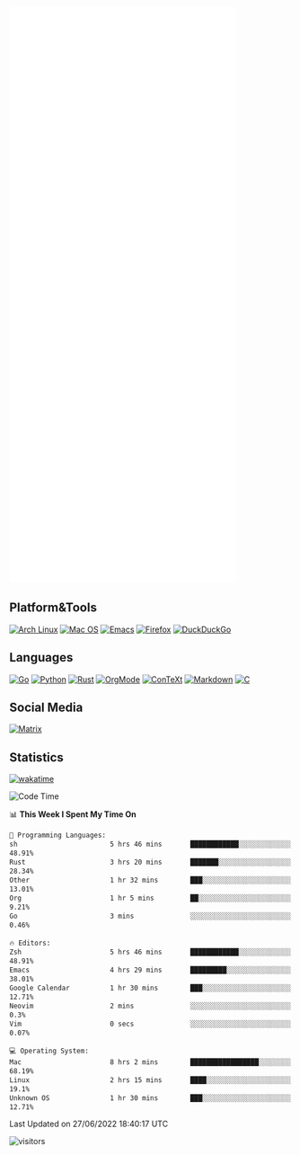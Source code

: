 ![Metrics](https://github.com/SteamedFish/SteamedFish/blob/master/github-metrics.svg)

## Platform&Tools

[![Arch Linux](https://img.shields.io/badge/ArchLinux-1793D1?logo=arch-linux&logoColor=fff&style=flat-square)](https://archlinux.org/)
[![Mac OS](https://img.shields.io/badge/MacOS-000000?style=flat-square&logo=macos&logoColor=F0F0F0)](https://www.apple.com/macos/)
[![Emacs](https://img.shields.io/badge/Emacs-%237F5AB6.svg?&style=flat-square&logo=gnu-emacs&logoColor=white)](https://www.gnu.org/software/emacs/)
[![Firefox](https://img.shields.io/badge/Firefox-FF7139?style=flat-square&logo=Firefox-Browser&logoColor=white)](https://firefox.com/)
[![DuckDuckGo](https://img.shields.io/badge/DuckDuckGo-DE5833?style=flat-square&logo=DuckDuckGo&logoColor=white)](https://duckduckgo.com/)

## Languages

[![Go](https://img.shields.io/badge/Golang-%2300ADD8.svg?style=flat-square&logo=go&logoColor=white)](https://golang.org/)
[![Python](https://img.shields.io/badge/Python-3670A0?style=flat-square&logo=python&logoColor=ffdd54)](https://www.python.org/)
[![Rust](https://img.shields.io/badge/Rust-%23000000.svg?style=flat-square&logo=rust&logoColor=white)](https://www.rust-lang.org/)
[![OrgMode](https://img.shields.io/badge/OrgMode-%23000000.svg?style=flat-square&logo=org&logoColor=white)](https://orgmode.org/)
[![ConTeXt](https://img.shields.io/badge/ConTeXt-%23008080.svg?style=flat-square&logo=latex&logoColor=white)](https://contextgarden.net/)
[![Markdown](https://img.shields.io/badge/MarkDown-%23000000.svg?style=flat-square&logo=markdown&logoColor=white)](https://daringfireball.net/projects/markdown/)
[![C](https://img.shields.io/badge/C-%2300599C.svg?style=flat-square&logo=c&logoColor=white)](https://www.iso.org/standard/74528.html)

## Social Media

[![Matrix](https://img.shields.io/badge/SteamedFish-2CA5E0?style=social&logo=matrix&logoColor=black)](https://matrix.to/#/@i:steamedfish.org)

## Statistics
[![wakatime](https://wakatime.com/badge/user/168280d6-fcf2-4b4f-ad3a-dc4612f35b38.svg)](https://wakatime.com/@168280d6-fcf2-4b4f-ad3a-dc4612f35b38)

<!--START_SECTION:waka-->
![Code Time](http://img.shields.io/badge/Code%20Time-1%2C887%20hrs%2030%20mins-blue)

📊 **This Week I Spent My Time On** 

```text
💬 Programming Languages: 
sh                       5 hrs 46 mins       ████████████░░░░░░░░░░░░░   48.91% 
Rust                     3 hrs 20 mins       ███████░░░░░░░░░░░░░░░░░░   28.34% 
Other                    1 hr 32 mins        ███░░░░░░░░░░░░░░░░░░░░░░   13.01% 
Org                      1 hr 5 mins         ██░░░░░░░░░░░░░░░░░░░░░░░   9.21% 
Go                       3 mins              ░░░░░░░░░░░░░░░░░░░░░░░░░   0.46%

🔥 Editors: 
Zsh                      5 hrs 46 mins       ████████████░░░░░░░░░░░░░   48.91% 
Emacs                    4 hrs 29 mins       █████████░░░░░░░░░░░░░░░░   38.01% 
Google Calendar          1 hr 30 mins        ███░░░░░░░░░░░░░░░░░░░░░░   12.71% 
Neovim                   2 mins              ░░░░░░░░░░░░░░░░░░░░░░░░░   0.3% 
Vim                      0 secs              ░░░░░░░░░░░░░░░░░░░░░░░░░   0.07%

💻 Operating System: 
Mac                      8 hrs 2 mins        █████████████████░░░░░░░░   68.19% 
Linux                    2 hrs 15 mins       ████░░░░░░░░░░░░░░░░░░░░░   19.1% 
Unknown OS               1 hr 30 mins        ███░░░░░░░░░░░░░░░░░░░░░░   12.71%

```


 Last Updated on 27/06/2022 18:40:17 UTC
<!--END_SECTION:waka-->

![visitors](https://visitor-badge.laobi.icu/badge?page_id=SteamedFish.SteamedFish)
